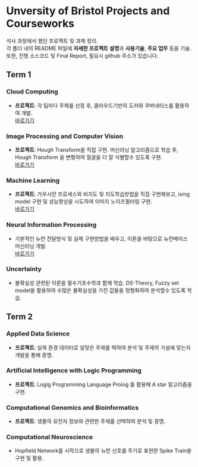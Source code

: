 # Unversity of Bristol Projects and Courseworks


석사 과정에서 했던 프로젝트 및 과제 정리.  
각 폴더 내의 README 파일에 **자세한 프로젝트 설명**과 **사용기술**, **주요 업무** 등을 기술.  
또한, 진행 소스코드 및 Final Report, 필요시 github 주소가 있습니다.  

## Term 1
### Cloud Computing  
 * **프로젝트**: 각 팀마다 주제를 선정 후, 클라우드기반의 도커와 쿠버네티스를 활용하여 개발.  
 [바로가기](https://github.com/junghyun4425/UoB_Projects/tree/master/term1/Cloud_Computing)
### Image Processing and Computer Vision  
 * **프로젝트**: Hough Transform을 직접 구현. 머신러닝 알고리즘으로 학습 후, Hough Transform 을 변형하여 얼굴을 더 잘 식별할수 있도록 구현.  
 [바로가기](https://github.com/junghyun4425/UoB_Projects/tree/master/term1/Image_Processing)
### Machine Learning  
 * **프로젝트**: 가우시안 프로세스외 비지도 및 지도학습방법을 직접 구현해보고, ising model 구현 및 성능향상을 시도하여 이미지 노이즈필터링 구현.  
 [바로가기](https://github.com/junghyun4425/UoB_Projects/tree/master/term1/Machine_Learning)
### Neural Information Processing  
 * 기본적인 뉴런 전달방식 및 실제 구현방법을 배우고, 이론을 바탕으로 뉴런베이스 머신러닝 개발.  
 [바로가기](https://github.com/junghyun4425/UoB_Projects/tree/master/term1/Neural_Information_Processing)
### Uncertainty  
 * 불확실성 관련된 이론을 필수기초수학과 함께 학습. DS-Theory, Fuzzy set model을 활용하여 수많은 불확실성을 가진 값들을 정형화하여 분석할수 있도록 학습.  

## Term 2
### Applied Data Science  
 * **프로젝트**: 실제 환경 데이터로 알맞은 주제를 택하여 분석 및 주제의 가설에 맞는지 개발을 통해 증명.  
### Artificial Intelligence with Logic Programming  
 * **프로젝트**: Logig Programming Language Prolog 를 활용해 A star 알고리즘을 구현.  
### Computational Genomics and Bioinformatics  
 * **프로젝트**: 생물의 유전자 정보와 관련한 주제를 선택하여 분석 및 증명.  
### Computational Neuroscience  
 * Hopfield Network를 시작으로 생물의 뉴런 신호를 주기로 표현한 Spike Train을 구현 및 활용.  
